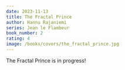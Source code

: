 ```yaml
---
date: 2023-11-13
title: The Fractal Prince
author: Hannu Rajaniemi
series: Jean le Flambeur
book_number: 2
rating: 4
image: /books/covers/the_fractal_prince.jpg
---
```


<span class="book-title">The Fractal Prince</span> is in progress!
